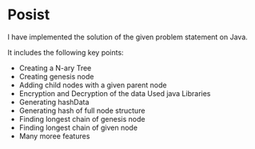 # Posist

I have implemented the solution of the given problem statement on Java. 

It includes the following key points:

- Creating a N-ary Tree
- Creating genesis node
- Adding child nodes with a given parent node
- Encryption and Decryption of the data
    Used java Libraries
- Generating hashData
- Generating hash of full node structure
- Finding longest chain of genesis node
- Finding longest chain of given node
- Many moree features
